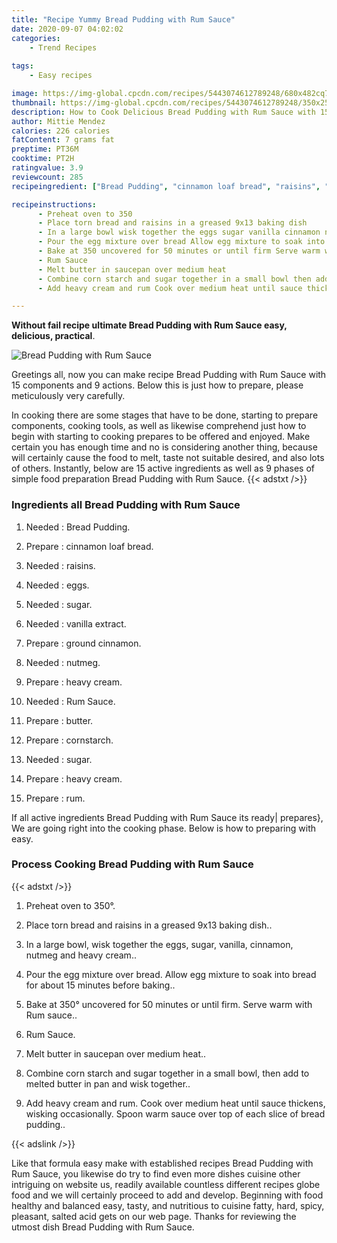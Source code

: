 ```yaml
---
title: "Recipe Yummy Bread Pudding with Rum Sauce"
date: 2020-09-07 04:02:02
categories:
    - Trend Recipes
    
tags:
    - Easy recipes

image: https://img-global.cpcdn.com/recipes/5443074612789248/680x482cq70/bread-pudding-with-rum-sauce-recipe-main-photo.jpg
thumbnail: https://img-global.cpcdn.com/recipes/5443074612789248/350x250cq70/bread-pudding-with-rum-sauce-recipe-main-photo.jpg
description: How to Cook Delicious Bread Pudding with Rum Sauce with 15 ingredients and 9 stages of easy cooking.
author: Mittie Mendez
calories: 226 calories
fatContent: 7 grams fat
preptime: PT36M
cooktime: PT2H
ratingvalue: 3.9
reviewcount: 285
recipeingredient: ["Bread Pudding", "cinnamon loaf bread", "raisins", "eggs", "sugar", "vanilla extract", "ground cinnamon", "nutmeg", "heavy cream", "Rum Sauce", "butter", "cornstarch", "sugar", "heavy cream", "rum"]

recipeinstructions: 
      - Preheat oven to 350 
      - Place torn bread and raisins in a greased 9x13 baking dish 
      - In a large bowl wisk together the eggs sugar vanilla cinnamon nutmeg and heavy cream 
      - Pour the egg mixture over bread Allow egg mixture to soak into bread for about 15 minutes before baking 
      - Bake at 350 uncovered for 50 minutes or until firm Serve warm with Rum sauce 
      - Rum Sauce 
      - Melt butter in saucepan over medium heat 
      - Combine corn starch and sugar together in a small bowl then add to melted butter in pan and wisk together 
      - Add heavy cream and rum Cook over medium heat until sauce thickens wisking occasionally Spoon warm sauce over top of each slice of bread pudding

---
```




**Without fail recipe ultimate Bread Pudding with Rum Sauce easy, delicious, practical**. 


![Bread Pudding with Rum Sauce](https://img-global.cpcdn.com/recipes/5443074612789248/680x482cq70/bread-pudding-with-rum-sauce-recipe-main-photo.jpg "Bread Pudding with Rum Sauce")




Greetings all, now you can make recipe Bread Pudding with Rum Sauce with 15 components and 9 actions. Below this is just how to prepare, please meticulously very carefully.

In cooking there are some stages that have to be done, starting to prepare components, cooking tools, as well as likewise comprehend just how to begin with starting to cooking prepares to be offered and enjoyed. Make certain you has enough time and no is considering another thing, because will certainly cause the food to melt, taste not suitable desired, and also lots of others. Instantly, below are 15 active ingredients as well as 9 phases of simple food preparation Bread Pudding with Rum Sauce.
{{< adstxt />}}

### Ingredients all Bread Pudding with Rum Sauce


1. Needed  : Bread Pudding.

1. Prepare  : cinnamon loaf bread.

1. Needed  : raisins.

1. Needed  : eggs.

1. Needed  : sugar.

1. Needed  : vanilla extract.

1. Prepare  : ground cinnamon.

1. Needed  : nutmeg.

1. Prepare  : heavy cream.

1. Needed  : Rum Sauce.

1. Prepare  : butter.

1. Prepare  : cornstarch.

1. Needed  : sugar.

1. Prepare  : heavy cream.

1. Prepare  : rum.



If all active ingredients Bread Pudding with Rum Sauce its ready| prepares}, We are going right into the cooking phase. Below is how to preparing with easy.

### Process Cooking Bread Pudding with Rum Sauce

{{< adstxt />}}


1. Preheat oven to 350°.



1. Place torn bread and raisins in a greased 9x13 baking dish..



1. In a large bowl, wisk together the eggs, sugar, vanilla, cinnamon, nutmeg and heavy cream..



1. Pour the egg mixture over bread. Allow egg mixture to soak into bread for about 15 minutes before baking..



1. Bake at 350° uncovered for 50 minutes or until firm. Serve warm with Rum sauce..



1. Rum Sauce.



1. Melt butter in saucepan over medium heat..



1. Combine corn starch and sugar together in a small bowl, then add to melted butter in pan and wisk together..



1. Add heavy cream and rum. Cook over medium heat until sauce thickens, wisking occasionally. Spoon warm sauce over top of each slice of bread pudding..





{{< adslink />}}

Like that formula easy make with established recipes Bread Pudding with Rum Sauce, you likewise do try to find even more dishes cuisine other intriguing on website us, readily available countless different recipes globe food and we will certainly proceed to add and develop. Beginning with food healthy and balanced easy, tasty, and nutritious to cuisine fatty, hard, spicy, pleasant, salted acid gets on our web page. Thanks for reviewing the utmost dish Bread Pudding with Rum Sauce.
